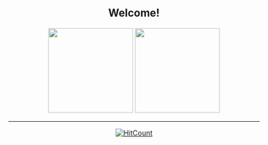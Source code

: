 <div align="center">
<h2> Welcome!</h2>

<div>
  <img height="170em" src="https://github-readme-stats.vercel.app/api?username=icarodr&show_icons=true&theme=nord&include_all_commits=true&count_private=true"/>
  <img height="170em" src="https://github-readme-stats.vercel.app/api/top-langs/?username=icarodr&layout=compact&langs_count=8&theme=dracula"/>
</div>
  <hr>

  [![HitCount](https://hits.dwyl.com/icarodr/icarodr.svg)](https://hits.dwyl.com/icarodr/icarodr)

</div>
